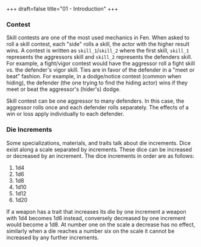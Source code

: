 +++
draft=false
title="01 - Introduction"
+++
### Contest

Skill contests are one of the most used mechanics in Fen. When asked to roll a skill contest, each "side" rolls a skill, the actor with the higher result wins. A contest is written as `skill_1`/`skill_2` where the first skill, `skill_1` represents the aggressors skill and `skill_2` represents the defenders skill. For example, a fight/vigor contest would have the aggressor roll a fight skill vs. the defender's vigor skill. Ties are in favor of the defender in a "meet or beat" fashion. For example, in a dodge/notice contest (common when hiding), the defender (the one trying to find the hiding actor) wins if they meet or beat the aggressor's (hider's) dodge.

Skill contest can be one aggressor to many defenders. In this case, the aggressor rolls once and each defender rolls separately. The effects of a win or loss apply individually to each defender.

### Die Increments

Some specializations, materials, and traits talk about die increments. Dice exist along a scale separated by increments. These dice can be increased or decreased by an increment. The dice increments in order are as follows:

1. 1d4
2. 1d6
3. 1d8
4. 1d10
5. 1d12
6. 1d20

If a weapon has a trait that increases its die by one increment a weapon with 1d4 becomes 1d6 instead, conversely decreased by one increment would become a 1d8. At number one on the scale a decrease has no effect, similarly when a die reaches a number six on the scale it cannot be increased by any further increments.

